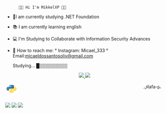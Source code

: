 
          👩‍💻 Hi I'm MikkelXP 👩‍💻
- 📝I am currently studying .NET Foundation
- 📚 I am currently learning english
- 💻 I'm Studying to Collaborate with Information Security Advances 
- 🔔 How to reach me:
  ° Instagram: Micael_333
  ° Email:micaeldossantosoliv@gmail.com
  

   Studying…
  █▒▒▒▒▒▒▒▒▒
 
 
 <div align="center">
  <a href="https://github.com/MikkelXP">
  <img height="180em" src="https://github-readme-stats.vercel.app/api?username=MikkelXP&show_icons=true&theme=dark&include_all_commits=true&count_private=true"/>
  <img height="180em" src="https://github-readme-stats.vercel.app/api/top-langs/?username=MikkelXP&layout=compact&langs_count=7&theme=dark"/>
</div>
  <div style="display: inline_block"><br><img align="center" alt="Rafa-CSS" height="30" width="40" 
  <img align="center" alt="Rafa-Python" height="30" width="40" src="https://raw.githubusercontent.com/devicons/devicon/master/icons/python/python-original.svg">
  
  <img align="right" alt="Rafa-pic" height="150" style="border-radius:50px;" src="https://media.discordapp.net/attachments/639956127056134178/890373478988013628/Publicacoes_Instagram_1_1.png?width=676&height=676">
</div>
  
   ##
  
  <div> 
  <a href="https://instagram.com/micael_333" target="_blank"><img src="https://img.shields.io/badge/-Instagram-%23E4405F?style=for-the-badge&logo=instagram&logoColor=white" target="_blank"></a> 	
  <a href = "mailto:micaeldossantosoliv@gmail.com"><img src="https://img.shields.io/badge/-Gmail-%23333?style=for-the-badge&logo=gmail&logoColor=white" target="_blank"></a>
  <a href="https://www.linkedin.com/in/" target="_blank"><img src="https://img.shields.io/badge/-LinkedIn-%230077B5?style=for-the-badge&logo=linkedin&logoColor=white" target="_blank"></a> 
 </div>
   
